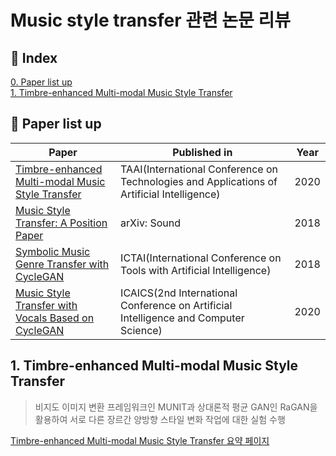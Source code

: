 # Music style transfer 관련 논문 리뷰

## 📌 Index
[0. Paper list up](#📃-Paper-list-up)  
[1. Timbre-enhanced Multi-modal Music Style Transfer](#1.-Timbre-enhanced-Multi-modal-Music-Style-Transfer)  


## 📃 Paper list up
|Paper|Published in|Year|
|------|---|--|
|[Timbre-enhanced Multi-modal Music Style Transfer](https://arxiv.org/pdf/1811.12214.pdf)|TAAI(International Conference on Technologies and Applications of Artificial Intelligence)|2020|
|[Music Style Transfer: A Position Paper](https://arxiv.org/pdf/1803.06841.pdf)|arXiv: Sound|2018|
|[Symbolic Music Genre Transfer with CycleGAN](https://arxiv.org/pdf/1809.07575.pdf)|ICTAI(International Conference on Tools with Artificial Intelligence)|2018|
|[Music Style Transfer with Vocals Based on CycleGAN](https://iopscience.iop.org/article/10.1088/1742-6596/1631/1/012039)|ICAICS(2nd International Conference on Artificial Intelligence and Computer Science)|2020|
  

## 1. Timbre-enhanced Multi-modal Music Style Transfer
> 비지도 이미지 변환 프레임워크인 MUNIT과 상대론적 평균 GAN인 RaGAN을 활용하여 서로 다른 장르간 양방향 스타일 변화 작업에 대한 실험 수행

[Timbre-enhanced Multi-modal Music Style Transfer 요약 페이지](https://github.com/Hyeji-Jo/arreglo_paper_search/blob/main/Play%20as%20You%20Like%3A%20Timbre-Enhanced%20Multi-Modal%20Music%20Style%20Transfer_%20summary)
